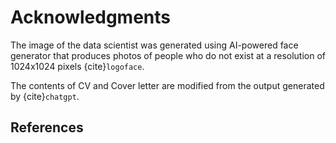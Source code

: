 # Acknowledgments

The image of the data scientist was generated using AI-powered face generator that produces photos of people who do not exist at a resolution of 1024x1024 pixels {cite}`logoface`.

The contents of CV and Cover letter are modified from the output generated by {cite}`chatgpt`.

## References
```{bibliography}




